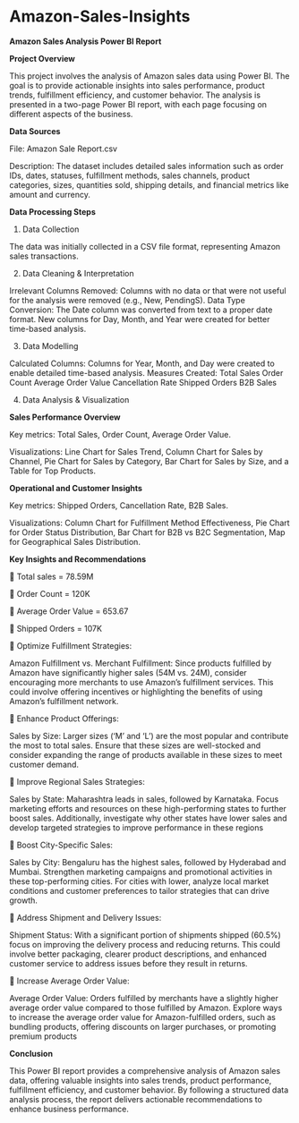 # Amazon-Sales-Insights

**Amazon Sales Analysis Power BI Report**

**Project Overview**

This project involves the analysis of Amazon sales data using Power BI. The goal is to provide actionable insights into sales performance, product trends, fulfillment efficiency, and customer behavior. The analysis is presented in a two-page Power BI report, with each page focusing on different aspects of the business.

**Data Sources**

File: Amazon Sale Report.csv

Description: The dataset includes detailed sales information such as order IDs, dates, statuses, fulfillment methods, sales channels, product categories, sizes, quantities sold, shipping details, and financial metrics like amount and currency.


**Data Processing Steps**

1. Data Collection

The data was initially collected in a CSV file format, representing Amazon sales transactions.

2. Data Cleaning & Interpretation

Irrelevant Columns Removed: Columns with no data or that were not useful for the analysis were removed (e.g., New, PendingS).
Data Type Conversion: The Date column was converted from text to a proper date format. New columns for Day, Month, and Year were created for better time-based analysis.

3. Data Modelling

Calculated Columns: Columns for Year, Month, and Day were created to enable detailed time-based analysis.
Measures Created:
Total Sales
Order Count
Average Order Value
Cancellation Rate
Shipped Orders
B2B Sales

4. Data Analysis & Visualization

**Sales Performance Overview**

Key metrics: Total Sales, Order Count, Average Order Value.

Visualizations: Line Chart for Sales Trend, Column Chart for Sales by Channel, Pie Chart for Sales by Category, Bar Chart for Sales by Size, and a Table for Top Products.


**Operational and Customer Insights**

Key metrics: Shipped Orders, Cancellation Rate, B2B Sales.

Visualizations: Column Chart for Fulfillment Method Effectiveness, Pie Chart for Order Status Distribution, Bar Chart for B2B vs B2C Segmentation, Map for Geographical Sales Distribution.



**Key Insights and Recommendations**

 Total sales = 78.59M

 Order Count = 120K

 Average Order Value = 653.67

 Shipped Orders = 107K

 Optimize Fulfillment Strategies:

Amazon Fulfillment vs. Merchant Fulfillment: Since products fulfilled by Amazon have
significantly higher sales (54M vs. 24M), consider encouraging more merchants to use
Amazon’s fulfillment services. This could involve offering incentives or highlighting the
benefits of using Amazon’s fulfillment network.

 Enhance Product Offerings:

Sales by Size: Larger sizes (‘M’ and ‘L’) are the most popular and contribute the most to total
sales. Ensure that these sizes are well-stocked and consider expanding the range of
products available in these sizes to meet customer demand.

 Improve Regional Sales Strategies:

Sales by State: Maharashtra leads in sales, followed by Karnataka. Focus marketing efforts
and resources on these high-performing states to further boost sales. Additionally, investigate
why other states have lower sales and develop targeted strategies to improve performance
in these regions

 Boost City-Specific Sales:

Sales by City: Bengaluru has the highest sales, followed by Hyderabad and Mumbai.
Strengthen marketing campaigns and promotional activities in these top-performing
cities. For cities with lower, analyze local market conditions and customer preferences to
tailor strategies that can drive growth.

 Address Shipment and Delivery Issues:

Shipment Status: With a significant portion of shipments shipped (60.5%) focus on
improving the delivery process and reducing returns. This could involve better packaging,
clearer product descriptions, and enhanced customer service to address issues before
they result in returns.

 Increase Average Order Value:

Average Order Value: Orders fulfilled by merchants have a slightly higher average order
value compared to those fulfilled by Amazon. Explore ways to increase the average
order value for Amazon-fulfilled orders, such as bundling products, offering discounts on
larger purchases, or promoting premium products

**Conclusion**

This Power BI report provides a comprehensive analysis of Amazon sales data, offering valuable insights into sales trends, product performance, fulfillment efficiency, and customer behavior. By following a structured data analysis process, the report delivers actionable recommendations to enhance business performance.
